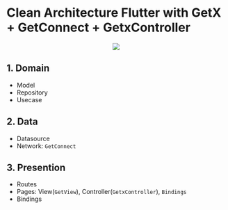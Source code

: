 # Clean Architecture Flutter with GetX + GetConnect + GetxController

<div align='center'>
  <img src='https://i0.wp.com/resocoder.com/wp-content/uploads/2019/08/Clean-Architecture-Flutter-Diagram.png?w=556&ssl=1' />
</div>

## 1. Domain

- Model
- Repository
- Usecase

## 2. Data

- Datasource
- Network: `GetConnect`

## 3. Presention

- Routes
- Pages: View(`GetView`), Controller(`GetxController`), `Bindings`
- Bindings
